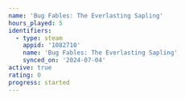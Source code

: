 ```yaml
---
name: 'Bug Fables: The Everlasting Sapling'
hours_played: 5
identifiers:
  - type: steam
    appid: '1082710'
    name: 'Bug Fables: The Everlasting Sapling'
    synced_on: '2024-07-04'
active: true
rating: 0
progress: started
---
```


